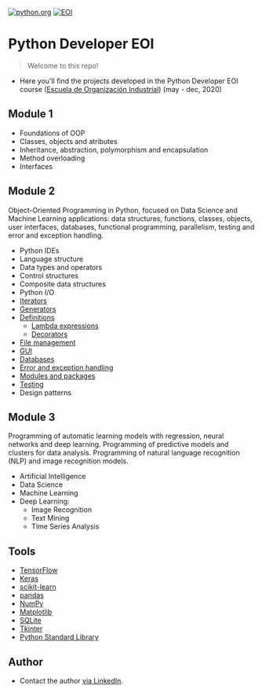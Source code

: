 <a href="https://www.python.org/"><img src="https://www.python.org/static/img/python-logo.png" title="python.org" alt="python.org"></a>
<a href="https://www.eoi.es/sites/default/files/logo-eoi.png"><img src="https://www.eoi.es/sites/default/files/logo-eoi.png" title="EOI" alt="EOI"></a>
# Python Developer EOI

> Welcome to this repo!

- Here you'll find the projects developed in the Python Developer EOI course (<a href="https://www.eoi.es/es">Escuela de Organización Industrial</a>) (may - dec, 2020)

## Module 1
- Foundations of OOP
- Classes, objects and atributes
- Inheritance, abstraction, polymorphism and encapsulation
- Method overloading
- Interfaces

## Module 2
Object-Oriented Programming in Python, focused on Data Science and Machine Learning applications: data structures, functions, classes, objects, user interfaces, databases, functional programming, parallelism, testing and error and exception handling.
- Python IDEs
- Language structure
- Data types and operators
- Control structures
- Composite data structures
- Python I/O
- <a href="https://github.com/josecervan/Python-Developer-EOI/tree/master/module2/iterators">Iterators</a>
- <a href="https://github.com/josecervan/Python-Developer-EOI/tree/master/module2/generators">Generators</a>
- <a href="https://github.com/josecervan/Python-Developer-EOI/tree/master/module2/definitions">Definitions</a>
  - <a href="https://github.com/josecervan/Python-Developer-EOI/tree/master/module2/lambda_funcs">Lambda expressions</a>
  - <a href="https://github.com/josecervan/Python-Developer-EOI/tree/master/module2/decorator_funcs">Decorators</a>
- <a href="https://github.com/josecervan/Python-Developer-EOI/blob/master/module2/exam/fix_csv.py">File management</a>
- <a href="https://github.com/josecervan/Python-Developer-EOI/tree/master/module2/challenges/6_pynet">GUI</a>
- <a href="https://github.com/josecervan/Python-Developer-EOI/tree/master/module2/challenges/6_pynet">Databases</a>
- <a href="https://github.com/josecervan/Python-Developer-EOI/tree/master/module2/exceptions">Error and exception handling</a>
- <a href="https://github.com/josecervan/Korean-Name-Generator">Modules and packages</a>
- <a href="https://github.com/josecervan/Python-Developer-EOI/tree/master/module2/testing">Testing</a>
- Design patterns

## Module 3
Programming of automatic learning models with regression, neural networks and deep learning.
Programming of predictive models and clusters for data analysis.
Programming of natural language recognition (NLP) and image recognition models.
- Artificial Intelligence
- Data Science
- Machine Learning
- Deep Learning:
  - Image Recognition
  - Text Mining
  - Time Series Analysis
  
## Tools
- <a href="https://www.tensorflow.org/">TensorFlow</a>
- <a href="https://keras.io/">Keras</a>
- <a href="https://scikit-learn.org/">scikit-learn</a>
- <a href="https://pandas.pydata.org/">pandas</a>
- <a href="https://numpy.org/">NumPy</a>
- <a href="https://matplotlib.org/">Matplotlib</a>
- <a href="https://www.sqlite.org/index.html">SQLite</a>
- <a href="https://docs.python.org/3/library/tkinter.html">Tkinter</a>
- <a href="https://docs.python.org/3/library/">Python Standard Library</a>
  
## Author
- Contact the author <a target="_blank" rel="noopener noreferrer" href="https://www.linkedin.com/in/cervan/"> via LinkedIn</a>.
